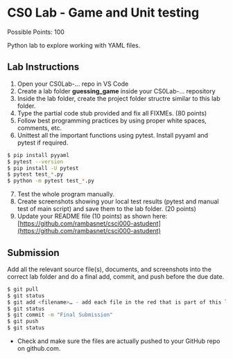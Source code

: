 # CS0 Lab - Game and Unit testing

Possible Points: 100

Python lab to explore working with YAML files.

## Lab Instructions

1. Open your CS0Lab-... repo in VS Code
2. Create a lab folder **guessing_game** inside your CS0Lab-... repository
3. Inside the lab folder, create the project folder structre similar to this lab folder.
4. Type the partial code stub provided and fix all FIXMEs. (80 points)
5. Follow best programming practices by using proper white spaces, comments, etc.
6. Unittest all the important functions using pytest. Install pyyaml and pytest if required.

```bash
$ pip install pyyaml
$ pytest --version
$ pip install -U pytest
$ pytest test_*.py
$ python -m pytest test_*.py
```

7. Test the whole program manually.
8. Create screenshots showing your local test results (pytest and manual test of main script) and save them to the lab folder. (20 points)
9. Update your README file (10 points) as shown here: [https://github.com/rambasnet/csci000-astudent](https://github.com/rambasnet/csci000-astudent)

## Submission

Add all the relevant source file(s), documents, and screenshots into the correct lab folder and do a final add, commit, and push before the due date.

```bash
$ git pull
$ git status
$ git add <filename>… - add each file in the red that is part of this lab
$ git status
$ git commit -m "Final Submission"
$ git push
$ git status
```

- Check and make sure the files are actually pushed to your GitHub repo on github.com.
